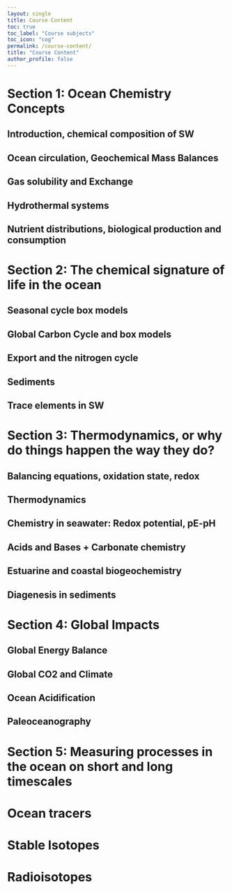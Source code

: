 ```yaml
---
layout: single
title: Course Content
toc: true
toc_label: "Course subjects"
toc_icon: "cog"
permalink: /course-content/
title: "Course Content"
author_profile: false
---
```


# Section 1: Ocean Chemistry Concepts

## Introduction, chemical composition of SW

## Ocean circulation, Geochemical Mass Balances
## Gas solubility and Exchange
## Hydrothermal systems 
## Nutrient distributions, biological production and consumption

# Section 2: The chemical signature of life in the ocean
## Seasonal cycle box models
## Global Carbon Cycle and box models
## Export and the nitrogen cycle
## Sediments
## Trace elements in SW 

# Section 3: Thermodynamics, or why do things happen the way they do?
## Balancing equations, oxidation state, redox
## Thermodynamics
## Chemistry in seawater: Redox potential, pE-pH
## Acids and Bases + Carbonate chemistry
## Estuarine and coastal biogeochemistry 
## Diagenesis in sediments

# Section 4: Global Impacts
## Global Energy Balance
## Global CO2 and Climate
## Ocean Acidification
## Paleoceanography

# Section 5: Measuring processes in the ocean on short and long timescales
# Ocean tracers
# Stable Isotopes
# Radioisotopes
